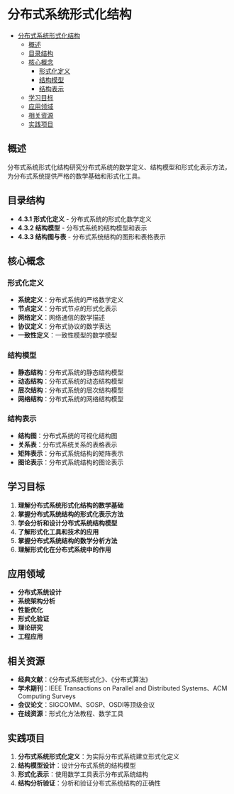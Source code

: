 # 分布式系统形式化结构


<!-- TOC START -->

- [分布式系统形式化结构](#分布式系统形式化结构)
  - [概述](#概述)
  - [目录结构](#目录结构)
  - [核心概念](#核心概念)
    - [形式化定义](#形式化定义)
    - [结构模型](#结构模型)
    - [结构表示](#结构表示)
  - [学习目标](#学习目标)
  - [应用领域](#应用领域)
  - [相关资源](#相关资源)
  - [实践项目](#实践项目)

<!-- TOC END -->

## 概述

分布式系统形式化结构研究分布式系统的数学定义、结构模型和形式化表示方法，为分布式系统提供严格的数学基础和形式化工具。

## 目录结构

- **4.3.1 形式化定义** - 分布式系统的形式化数学定义
- **4.3.2 结构模型** - 分布式系统的结构模型和表示
- **4.3.3 结构图与表** - 分布式系统结构的图形和表格表示

## 核心概念

### 形式化定义

- **系统定义**：分布式系统的严格数学定义
- **节点定义**：分布式节点的形式化表示
- **网络定义**：网络通信的数学描述
- **协议定义**：分布式协议的数学表达
- **一致性定义**：一致性模型的数学模型

### 结构模型

- **静态结构**：分布式系统的静态结构模型
- **动态结构**：分布式系统的动态结构模型
- **层次结构**：分布式系统的层次结构模型
- **网络结构**：分布式系统的网络结构模型

### 结构表示

- **结构图**：分布式系统的可视化结构图
- **关系表**：分布式系统关系的表格表示
- **矩阵表示**：分布式系统结构的矩阵表示
- **图论表示**：分布式系统结构的图论表示

## 学习目标

1. **理解分布式系统形式化结构的数学基础**
2. **掌握分布式系统结构的形式化表示方法**
3. **学会分析和设计分布式系统结构模型**
4. **了解形式化工具和技术的应用**
5. **掌握分布式系统结构的数学分析方法**
6. **理解形式化在分布式系统中的作用**

## 应用领域

- **分布式系统设计**
- **系统架构分析**
- **性能优化**
- **形式化验证**
- **理论研究**
- **工程应用**

## 相关资源

- **经典文献**：《分布式系统形式化》、《分布式算法》
- **学术期刊**：IEEE Transactions on Parallel and Distributed Systems、ACM Computing Surveys
- **会议论文**：SIGCOMM、SOSP、OSDI等顶级会议
- **在线资源**：形式化方法教程、数学工具

## 实践项目

1. **分布式系统形式化定义**：为实际分布式系统建立形式化定义
2. **结构模型设计**：设计分布式系统的结构模型
3. **形式化表示**：使用数学工具表示分布式系统结构
4. **结构分析验证**：分析和验证分布式系统结构的正确性
